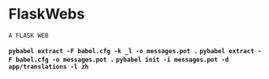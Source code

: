 # FlaskWebs

`A FLASK WEB `

**`pybabel extract -F babel.cfg -k _l -o messages.pot .`**
**`pybabel extract -F babel.cfg -o messages.pot .`**
**`pybabel init -i messages.pot -d app/translations -l zh`**

